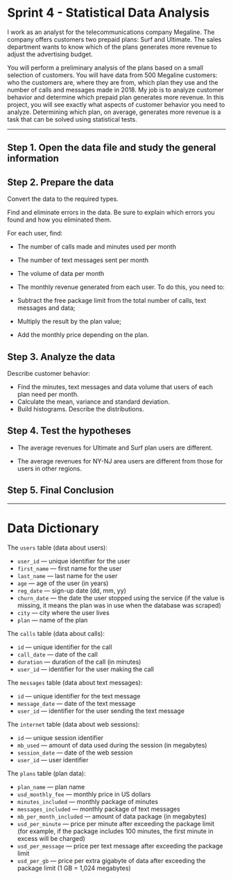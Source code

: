 # Sprint 4 - Statistical Data Analysis

I work as an analyst for the telecommunications company Megaline. The company offers customers two prepaid plans: Surf and Ultimate. The sales department wants to know which of the plans generates more revenue to adjust the advertising budget.

You will perform a preliminary analysis of the plans based on a small selection of customers. You will have data from 500 Megaline customers: who the customers are, where they are from, which plan they use and the number of calls and messages made in 2018. My job is to analyze customer behavior and determine which prepaid plan generates more revenue. In this project, you will see exactly what aspects of customer behavior you need to analyze. Determining which plan, on average, generates more revenue is a task that can be solved using statistical tests. 

---

## Step 1. Open the data file and study the general information

## Step 2. Prepare the data

Convert the data to the required types.

Find and eliminate errors in the data. Be sure to explain which errors you found and how you eliminated them.

For each user, find:
- The number of calls made and minutes used per month
- The number of text messages sent per month
- The volume of data per month

- The monthly revenue generated from each user. To do this, you need to:
- Subtract the free package limit from the total number of calls, text messages and data;
- Multiply the result by the plan value;
- Add the monthly price depending on the plan.

## Step 3. Analyze the data

Describe customer behavior:

- Find the minutes, text messages and data volume that users of each plan need per month.
- Calculate the mean, variance and standard deviation.
- Build histograms. Describe the distributions.

## Step 4. Test the hypotheses

- The average revenues for Ultimate and Surf plan users are different.

- The average revenues for NY-NJ area users are different from those for users in other regions.

## Step 5. Final Conclusion

---
# Data Dictionary

The `users` table (data about users):

- `user_id` — unique identifier for the user
- `first_name` — first name for the user
- `last_name` — last name for the user
- `age` — age of the user (in years)
- `reg_date` — sign-up date (dd, mm, yy)
- `churn_date` — the date the user stopped using the service (if the value is missing, it means the plan was in use when the database was scraped)
- `city` — city where the user lives
- `plan` — name of the plan

The `calls` table (data about calls):

- `id` — unique identifier for the call
- `call_date` — date of the call
- `duration` — duration of the call (in minutes)
- `user_id` — identifier for the user making the call

The `messages` table (data about text messages):

- `id` — unique identifier for the text message
- `message_date` — date of the text message
- `user_id` — identifier for the user sending the text message

The `internet` table (data about web sessions):

- `id` — unique session identifier
- `mb_used` — amount of data used during the session (in megabytes)
- `session_date` — date of the web session
- `user_id` — user identifier

The `plans` table (plan data):

- `plan_name` — plan name
- `usd_monthly_fee` — monthly price in US dollars
- `minutes_included` — monthly package of minutes
- `messages_included` — monthly package of text messages
- `mb_per_month_included` — amount of data package (in megabytes)
- `usd_per_minute` — price per minute after exceeding the package limit (for example, if the package includes 100 minutes, the first minute in excess will be charged)
- `usd_per_message` — price per text message after exceeding the package limit
- `usd_per_gb` — price per extra gigabyte of data after exceeding the package limit (1 GB = 1,024 megabytes)
